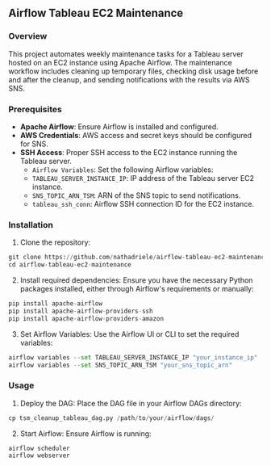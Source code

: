 ## Airflow Tableau EC2 Maintenance

### Overview

This project automates weekly maintenance tasks for a Tableau server hosted on an EC2 instance using Apache Airflow. The maintenance workflow includes cleaning up temporary files, checking disk usage before and after the cleanup, and sending notifications with the results via AWS SNS.

### Prerequisites

- **Apache Airflow**: Ensure Airflow is installed and configured.
- **AWS Credentials**: AWS access and secret keys should be configured for SNS.
- **SSH Access**: Proper SSH access to the EC2 instance running the Tableau server.
    - `Airflow Variables`: Set the following Airflow variables:
    - `TABLEAU_SERVER_INSTANCE_IP`: IP address of the Tableau server EC2 instance.
    - `SNS_TOPIC_ARN_TSM`: ARN of the SNS topic to send notifications.
    - `tableau_ssh_conn`: Airflow SSH connection ID for the EC2 instance.

### Installation

1. Clone the repository:

```py
git clone https://github.com/nathadriele/airflow-tableau-ec2-maintenance.git
cd airflow-tableau-ec2-maintenance
```

2. Install required dependencies:
Ensure you have the necessary Python packages installed, either through Airflow's requirements or manually:

```py
pip install apache-airflow
pip install apache-airflow-providers-ssh
pip install apache-airflow-providers-amazon
```

3. Set Airflow Variables:
Use the Airflow UI or CLI to set the required variables:

```py
airflow variables --set TABLEAU_SERVER_INSTANCE_IP "your_instance_ip"
airflow variables --set SNS_TOPIC_ARN_TSM "your_sns_topic_arn"
```

### Usage

1. Deploy the DAG:
Place the DAG file in your Airflow DAGs directory:

```py
cp tsm_cleanup_tableau_dag.py /path/to/your/airflow/dags/
```

2. Start Airflow:
Ensure Airflow is running:

```py
airflow scheduler
airflow webserver
```





















